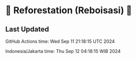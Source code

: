 
# 🌳 Reforestation (Reboisasi) 🌲

## Last Updated

GitHub Actions time: Wed Sep 11 21:18:15 UTC 2024

Indonesia/Jakarta time: Thu Sep 12 04:18:15 WIB 2024
